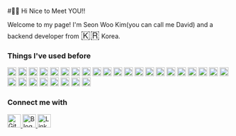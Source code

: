 #👨‍💻 Hi Nice to Meet YOU!!

Welcome to my page!
I'm Seon Woo Kim(you can call me David) and a backend developer from <font size="5">🇰🇷</font> Korea.

### Things I've used before

<img src="https://img.shields.io/badge/java-%23ED8B00.svg?style=for-the-badge&logo=java&logoColor=white" height="20"></img>
<img src="https://img.shields.io/badge/javascript-%23323330.svg?style=for-the-badge&logo=javascript&logoColor=%23F7DF1E" height="20"></img>
<img src="https://img.shields.io/badge/c++-%2300599C.svg?style=for-the-badge&logo=c%2B%2B&logoColor=white" height="20"></img>
<img src="https://img.shields.io/badge/python-3670A0?style=for-the-badge&logo=python&logoColor=ffdd54" height="20"></img>
<img src="https://img.shields.io/badge/kotlin-%230095D5.svg?style=for-the-badge&logo=kotlin&logoColor=white" height="20"></img>
<img src="https://img.shields.io/badge/html5-%23E34F26.svg?style=for-the-badge&logo=html5&logoColor=white" height="20"></img>
<img src="https://img.shields.io/badge/css3-%231572B6.svg?style=for-the-badge&logo=css3&logoColor=white" height="20"></img>
<img src="https://img.shields.io/badge/bootstrap-%23563D7C.svg?style=for-the-badge&logo=bootstrap&logoColor=white" height="20"></img>
<img src="https://img.shields.io/badge/tailwindcss-%2338B2AC.svg?style=for-the-badge&logo=tailwind-css&logoColor=white" height="20"></img>
<img src="https://img.shields.io/badge/vuejs-%2335495e.svg?style=for-the-badge&logo=vuedotjs&logoColor=%234FC08D" height="20"></img>
<img src="https://img.shields.io/badge/Vuetify-1867C0?style=for-the-badge&logo=vuetify&logoColor=AEDDFF" height="20"></img>
<img src="https://img.shields.io/badge/webpack-%238DD6F9.svg?style=for-the-badge&logo=webpack&logoColor=black" height="20"></img>
<img src="https://img.shields.io/badge/NPM-%23000000.svg?style=for-the-badge&logo=npm&logoColor=white" height="20"></img>
<img src="https://img.shields.io/badge/-jest-%23C21325?style=for-the-badge&logo=jest&logoColor=white" height="20"></img>
<img src="https://img.shields.io/badge/Linux-FCC624?style=for-the-badge&logo=linux&logoColor=black" height="20"></img>
<img src="https://img.shields.io/badge/mac%20os-000000?style=for-the-badge&logo=macos&logoColor=F0F0F0" height="20"></img>
<img src="https://img.shields.io/badge/shell_script-%23121011.svg?style=for-the-badge&logo=gnu-bash&logoColor=white" height="20"></img>
<img src="https://img.shields.io/badge/git-%23F05033.svg?style=for-the-badge&logo=git&logoColor=white" height="20"></img>
<img src="https://img.shields.io/badge/github-%23121011.svg?style=for-the-badge&logo=github&logoColor=white" height="20"></img>
<img src="https://img.shields.io/badge/docker-%230db7ed.svg?style=for-the-badge&logo=docker&logoColor=white" height="20"></img>
<img src="https://img.shields.io/badge/jira-%230A0FFF.svg?style=for-the-badge&logo=jira&logoColor=white" height="20"></img>
<img src="https://img.shields.io/badge/Postman-FF6C37?style=for-the-badge&logo=postman&logoColor=white" height="20"></img>
<img src="https://img.shields.io/badge/Postman-FF6C37?style=for-the-badge&logo=postman&logoColor=white" height="20"></img>
<img src="https://img.shields.io/badge/travisci-%232B2F33.svg?style=for-the-badge&logo=travis&logoColor=white" height="20"></img>
<img src="https://img.shields.io/badge/spring-%236DB33F.svg?style=for-the-badge&logo=spring&logoColor=white" height="20"></img>
<img src="https://img.shields.io/badge/nginx-%23009639.svg?style=for-the-badge&logo=nginx&logoColor=white" height="20"></img>
<img src="https://img.shields.io/badge/Apache%20Maven-C71A36?style=for-the-badge&logo=Apache%20Maven&logoColor=white" height="20"></img>
<img src="https://img.shields.io/badge/mysql-%2300f.svg?style=for-the-badge&logo=mysql&logoColor=white" height="20"></img>
<img src="https://img.shields.io/badge/MongoDB-%234ea94b.svg?style=for-the-badge&logo=mongodb&logoColor=white" height="20"></img>

### Connect me with 
<p>
    <a href="https://github.com/seonwoo960000" target="_blank">
        <img alt="Github" src="https://img.shields.io/badge/GitHub-%2312100E.svg?&style=for-the-badge&logo=Github&logoColor=white" height="30"/>
    </a> 
    <a href="https://cumulativeskillstack.blogspot.com/" target="_blank">
        <img alt="Blogger" src="https://img.shields.io/badge/Blogger-FF5722?style=for-the-badge&logo=blogger&logoColor=white" height="30"/>
    </a> 
    <a href="https://www.linkedin.com/in/seon-woo-kim-53b6481ba/" target="_blank">
        <img alt="LinkedIn" src="https://img.shields.io/badge/linkedin-%230077B5.svg?&style=for-the-badge&logo=linkedin&logoColor=white" height="30""/>
    </a> 
</p>
